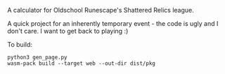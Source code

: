 A calculator for Oldschool Runescape's Shattered Relics league.

A quick project for an inherently temporary event - the code is ugly and I don't care. I want to get back to playing :)


To build:

```
python3 gen_page.py
wasm-pack build --target web --out-dir dist/pkg
```